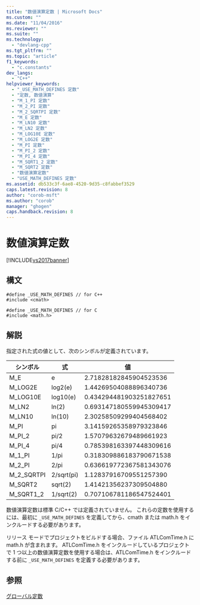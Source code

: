 ```yaml
---
title: "数値演算定数 | Microsoft Docs"
ms.custom: ""
ms.date: "11/04/2016"
ms.reviewer: ""
ms.suite: ""
ms.technology: 
  - "devlang-cpp"
ms.tgt_pltfrm: ""
ms.topic: "article"
f1_keywords: 
  - "c.constants"
dev_langs: 
  - "C++"
helpviewer_keywords: 
  - "_USE_MATH_DEFINES 定数"
  - "定数, 数値演算"
  - "M_1_PI 定数"
  - "M_2_PI 定数"
  - "M_2_SQRTPI 定数"
  - "M_E 定数"
  - "M_LN10 定数"
  - "M_LN2 定数"
  - "M_LOG10E 定数"
  - "M_LOG2E 定数"
  - "M_PI 定数"
  - "M_PI_2 定数"
  - "M_PI_4 定数"
  - "M_SQRT1_2 定数"
  - "M_SQRT2 定数"
  - "数値演算定数"
  - "USE_MATH_DEFINES 定数"
ms.assetid: db533c3f-6ae8-4520-9d35-c8fabbef3529
caps.latest.revision: 8
author: "corob-msft"
ms.author: "corob"
manager: "ghogen"
caps.handback.revision: 8
---
```

# 数値演算定数
[!INCLUDE[vs2017banner](../assembler/inline/includes/vs2017banner.md)]

## 構文  
  
```  
#define _USE_MATH_DEFINES // for C++  
#include <cmath>  
  
#define _USE_MATH_DEFINES // for C  
#include <math.h>  
```  
  
## 解説  
 指定された式の値として、次のシンボルが定義されています。  
  
|シンボル|式|値|  
|----------|-------|-------|  
|M\_E|e|2.71828182845904523536|  
|M\_LOG2E|log2\(e\)|1.44269504088896340736|  
|M\_LOG10E|log10\(e\)|0.434294481903251827651|  
|M\_LN2|ln\(2\)|0.693147180559945309417|  
|M\_LN10|ln\(10\)|2.30258509299404568402|  
|M\_PI|pi|3.14159265358979323846|  
|M\_PI\_2|pi\/2|1.57079632679489661923|  
|M\_PI\_4|pi\/4|0.785398163397448309616|  
|M\_1\_PI|1\/pi|0.318309886183790671538|  
|M\_2\_PI|2\/pi|0.636619772367581343076|  
|M\_2\_SQRTPI|2\/sqrt\(pi\)|1.12837916709551257390|  
|M\_SQRT2|sqrt\(2\)|1.41421356237309504880|  
|M\_SQRT1\_2|1\/sqrt\(2\)|0.707106781186547524401|  
  
 数値演算定数は標準 C\/C\+\+ では定義されていません。  これらの定数を使用するには、最初に `_USE_MATH_DEFINES` を定義してから、cmath または math.h をインクルードする必要があります。  
  
 リリース モードでプロジェクトをビルドする場合、ファイル ATLComTime.h に math.h が含まれます。  ATLComTime.h をインクルードしているプロジェクトで 1 つ以上の数値演算定数を使用する場合は、ATLComTime.h をインクルードする前に `_USE_MATH_DEFINES` を定義する必要があります。  
  
## 参照  
 [グローバル定数](../c-runtime-library/global-constants.md)